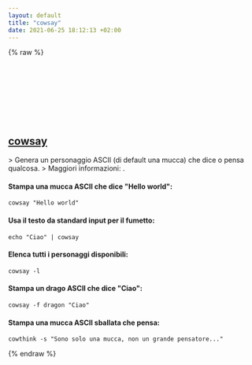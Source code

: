 ```yaml
---
layout: default
title: "cowsay"
date: 2021-06-25 18:12:13 +02:00
---
```

{% raw %}
<h2 id="cowsay">
  <a href="/it/common/cowsay.html">cowsay</a> <a href="#cowsay"><svg class="icon">
    <use href="/assets/images/unicode_sprite.svg#link" />
  </svg></a>
</h2>
> Genera un personaggio ASCII (di default una mucca) che dice o pensa qualcosa.
> Maggiori informazioni: <https://github.com/tnalpgge/rank-amateur-cowsay>.

#### Stampa una mucca ASCII che dice "Hello world":
```shell
cowsay "Hello world"
```
#### Usa il testo da standard input per il fumetto:
```shell
echo "Ciao" | cowsay
```
#### Elenca tutti i personaggi disponibili:
```shell
cowsay -l
```
#### Stampa un drago ASCII che dice "Ciao":
```shell
cowsay -f dragon "Ciao"
```
#### Stampa una mucca ASCII sballata che pensa:
```shell
cowthink -s "Sono solo una mucca, non un grande pensatore..."
```
{% endraw %}